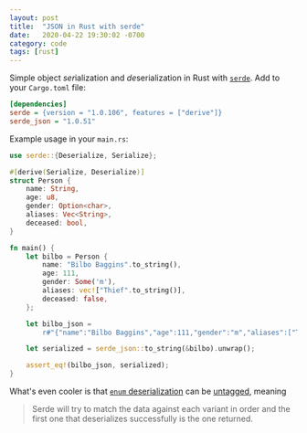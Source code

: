 ```yaml
---
layout: post
title:  "JSON in Rust with serde"
date:   2020-04-22 19:30:02 -0700
category: code
tags: [rust]
---
```


Simple object *ser*ialization and *de*serialization in Rust with [`serde`](https://serde.rs/). Add to your `Cargo.toml` file:

```ini
[dependencies]
serde = {version = "1.0.106", features = ["derive"]}
serde_json = "1.0.51"
```

Example usage in your `main.rs`:

```rust
use serde::{Deserialize, Serialize};

#[derive(Serialize, Deserialize)]
struct Person {
    name: String,
    age: u8,
    gender: Option<char>,
    aliases: Vec<String>,
    deceased: bool,
}

fn main() {
    let bilbo = Person {
        name: "Bilbo Baggins".to_string(),
        age: 111,
        gender: Some('m'),
        aliases: vec!["Thief".to_string()],
        deceased: false,
    };

    let bilbo_json =
        r#"{"name":"Bilbo Baggins","age":111,"gender":"m","aliases":["Thief"],"deceased":false}"#;

    let serialized = serde_json::to_string(&bilbo).unwrap();

    assert_eq!(bilbo_json, serialized);
}
```

What's even cooler is that [`enum` deserialization](https://serde.rs/enum-representations.html) can be [untagged](https://serde.rs/enum-representations.html#untagged), meaning 

> Serde will try to match the data against each variant in order and the first one that deserializes successfully is the one returned.

